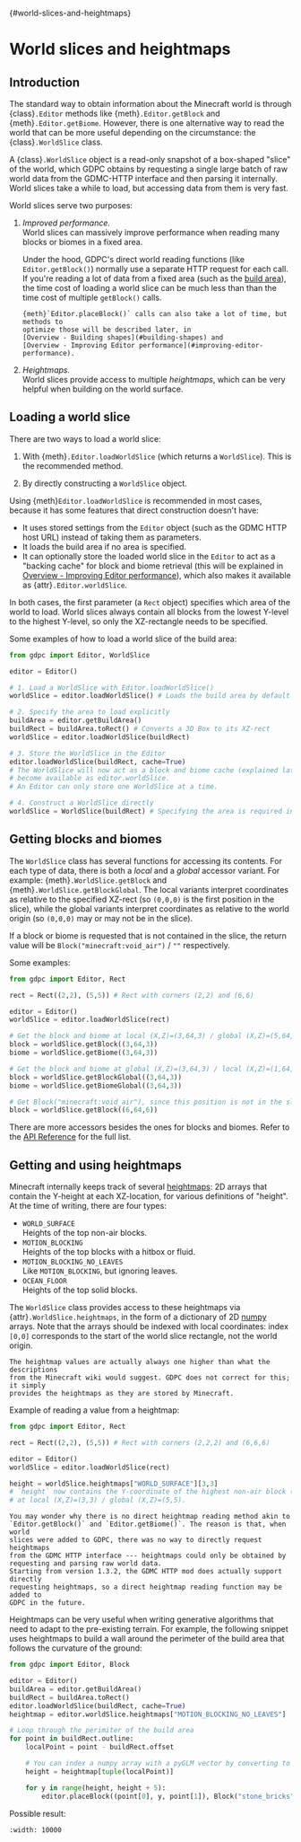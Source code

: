 {#world-slices-and-heightmaps}
# World slices and heightmaps

## Introduction

The standard way to obtain information about the Minecraft world is through
{class}`.Editor` methods like {meth}`.Editor.getBlock` and
{meth}`.Editor.getBiome`. However, there is one alternative way to read the
world that can be more useful depending on the circumstance: the
{class}`.WorldSlice` class.

A {class}`.WorldSlice` object is a read-only snapshot of a box-shaped "slice" of
the world, which GDPC obtains by requesting a single large batch of raw world
data from the GDMC-HTTP interface and then parsing it internally.
World slices take a while to load, but accessing data from them is very fast.

World slices serve two purposes:

1. *Improved performance.*\
   World slices can massively improve performance when reading many blocks or
   biomes in a fixed area.

   Under the hood, GDPC's direct world reading functions
   (like `Editor.getBlock()`) normally use a separate HTTP request for each
   call. If you're reading a lot of data from a fixed area
   (such as the [build area](#the-build-area)), the time cost of loading a
   world slice can be much less than than the time cost of multiple
   `getBlock()` calls.

   ```{note}
   {meth}`Editor.placeBlock()` calls can also take a lot of time, but methods to
   optimize those will be described later, in
   [Overview - Building shapes](#building-shapes) and
   [Overview - Improving Editor performance](#improving-editor-performance).
   ```

2. *Heightmaps.*\
   World slices provide access to multiple *heightmaps*, which can be very
   helpful when building on the world surface.


## Loading a world slice

There are two ways to load a world slice:

1. With {meth}`.Editor.loadWorldSlice` (which returns a `WorldSlice`).
   This is the recommended method.

2. By directly constructing a `WorldSlice` object.

Using {meth}`Editor.loadWorldSlice` is recommended in most cases, because it has
some features that direct construction doesn't have:
- It uses stored settings from the `Editor` object (such as the GDMC HTTP host
  URL) instead of taking them as parameters.
- It loads the build area if no area is specified.
- It can optionally store the loaded world slice in the `Editor` to act as a
  "backing cache" for block and biome retrieval (this will be explained in
  [Overview - Improving Editor performance](#improving-editor-performance)),
  which also makes it available as {attr}`.Editor.worldSlice`.

In both cases, the first parameter (a `Rect` object) specifies which area of the
world to load. World slices always contain all blocks from the lowest Y-level to
the highest Y-level, so only the XZ-rectangle needs to be specified.

Some examples of how to load a world slice of the build area:

```python
from gdpc import Editor, WorldSlice

editor = Editor()

# 1. Load a WorldSlice with Editor.loadWorldSlice()
worldSlice = editor.loadWorldSlice() # Loads the build area by default

# 2. Specify the area to load explicitly
buildArea = editor.getBuildArea()
buildRect = buildArea.toRect() # Converts a 3D Box to its XZ-rect
worldSlice = editor.loadWorldSlice(buildRect)

# 3. Store the WorldSlice in the Editor
editor.loadWorldSlice(buildRect, cache=True)
# The WorldSlice will now act as a block and biome cache (explained later), and
# become available as editor.worldSlice.
# An Editor can only store one WorldSlice at a time.

# 4. Construct a WorldSlice directly
worldSlice = WorldSlice(buildRect) # Specifying the area is required in this case
```


## Getting blocks and biomes

The `WorldSlice` class has several functions for accessing its contents. For
each type of data, there is both a *local* and a *global* accessor variant. For
example: {meth}`.WorldSlice.getBlock` and {meth}`.WorldSlice.getBlockGlobal`. The
local variants interpret coordinates as relative to the specified XZ-rect (so
`(0,0,0)` is the first position in the slice), while the global variants
interpret coordinates as relative to the world origin (so `(0,0,0)` may or may
not be in the slice).

If a block or biome is requested that is not contained in the slice,
the return value will be `Block("minecraft:void_air")` / `""` respectively.

Some examples:

```python
from gdpc import Editor, Rect

rect = Rect((2,2), (5,5)) # Rect with corners (2,2) and (6,6)

editor = Editor()
worldSlice = editor.loadWorldSlice(rect)

# Get the block and biome at local (X,Z)=(3,64,3) / global (X,Z)=(5,64,5).
block = worldSlice.getBlock((3,64,3))
biome = worldSlice.getBiome((3,64,3))

# Get the block and biome at global (X,Z)=(3,64,3) / local (X,Z)=(1,64,1).
block = worldSlice.getBlockGlobal((3,64,3))
biome = worldSlice.getBiomeGlobal((3,64,3))

# Get Block("minecraft:void_air"), since this position is not in the slice.
block = worldSlice.getBlock((6,64,6))
```

There are more accessors besides the ones for blocks and biomes. Refer to the
[API Reference](../api/gdpc.world_slice) for the full list.


## Getting and using heightmaps

Minecraft internally keeps track of several
[heightmaps](https://minecraft.wiki/w/Heightmap): 2D arrays that contain the
Y-height at each XZ-location, for various definitions of "height".
At the time of writing, there are four types:

- `WORLD_SURFACE`\
  Heights of the top non-air blocks.
- `MOTION_BLOCKING`\
  Heights of the top blocks with a hitbox or fluid.
- `MOTION_BLOCKING_NO_LEAVES`\
  Like `MOTION_BLOCKING`, but ignoring leaves.
- `OCEAN_FLOOR`\
  Heights of the top solid blocks.

The `WorldSlice` class provides access to these heightmaps via
{attr}`.WorldSlice.heightmaps`, in the form of a dictionary of 2D
[numpy](https://numpy.org/doc/stable/) arrays. Note that the arrays should be
indexed with local coordinates: index `[0,0]` corresponds to the start of the
world slice rectangle, not the world origin.

```{warning}
The heightmap values are actually always one higher than what the descriptions
from the Minecraft wiki would suggest. GDPC does not correct for this; it simply
provides the heightmaps as they are stored by Minecraft.
```

Example of reading a value from a heightmap:

```python
from gdpc import Editor, Rect

rect = Rect((2,2), (5,5)) # Rect with corners (2,2,2) and (6,6,6)

editor = Editor()
worldSlice = editor.loadWorldSlice(rect)

height = worldSlice.heightmaps["WORLD_SURFACE"][3,3]
# `height` now contains the Y-coordinate of the highest non-air block (plus 1)
# at local (X,Z)=(3,3) / global (X,Z)=(5,5).
```

```{note}
You may wonder why there is no direct heightmap reading method akin to
`Editor.getBlock()` and `Editor.getBiome()`. The reason is that, when world
slices were added to GDPC, there was no way to directly request heightmaps
from the GDMC HTTP interface --- heightmaps could only be obtained by
requesting and parsing raw world data.
Starting from version 1.3.2, the GDMC HTTP mod does actually support directly
requesting heightmaps, so a direct heightmap reading function may be added to
GDPC in the future.
```

Heightmaps can be very useful when writing generative algorithms that need to
adapt to the pre-existing terrain. For example, the following snippet uses
heightmaps to build a wall around the perimeter of the build area that follows
the curvature of the ground:

```python
from gdpc import Editor, Block

editor = Editor()
buildArea = editor.getBuildArea()
buildRect = buildArea.toRect()
editor.loadWorldSlice(buildRect, cache=True)
heightmap = editor.worldSlice.heightmaps["MOTION_BLOCKING_NO_LEAVES"]

# Loop through the perimiter of the build area
for point in buildRect.outline:
    localPoint = point - buildRect.offset

    # You can index a numpy array with a pyGLM vector by converting to a tuple
    height = heightmap[tuple(localPoint)]

    for y in range(height, height + 5):
        editor.placeBlock((point[0], y, point[1]), Block("stone_bricks"))
```

Possible result:

```{figure} ../images/terrain-adaptive-wall.png
:width: 10000
```
